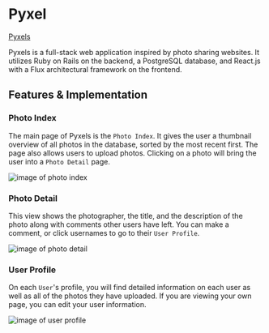 # Pyxel

[Pyxels][website]

[website]: http://www.pyxels.co

Pyxels is a full-stack web application inspired by photo sharing websites. It utilizes Ruby on Rails on the backend, a PostgreSQL database, and React.js with a Flux architectural framework on the frontend.  

## Features & Implementation

### Photo Index

The main page of Pyxels is the `Photo Index`. It gives the user a thumbnail overview of all photos in the database, sorted by the most recent first. The page also allows users to upload photos. Clicking on a photo will bring the user into a `Photo Detail` page.

![image of photo index](https://s3-us-west-1.amazonaws.com/pyxels-photos/readme+screenshots/Screenshot+2016-05-06+15.55.42.png)

### Photo Detail

This view shows the photographer, the title, and the description of the photo along with comments other users have left. You can make a comment, or click usernames to go to their `User Profile`.

![image of photo detail](https://s3-us-west-1.amazonaws.com/pyxels-photos/readme+screenshots/Screenshot+2016-05-06+15.54.50.png)


### User Profile

On each `User`'s profile, you will find detailed information on each user as well as all of the photos they have uploaded. If you are viewing your own page, you can edit your user information.

![image of user profile](https://s3-us-west-1.amazonaws.com/pyxels-photos/readme+screenshots/Screenshot+2016-05-06+16.49.32.png)
